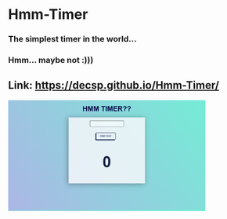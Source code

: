 # Hmm-Timer

### The simplest timer in the world... 
### Hmm... maybe not :)))

## Link: https://decsp.github.io/Hmm-Timer/
<img src="./screencap.png" width=80% height=80%>
